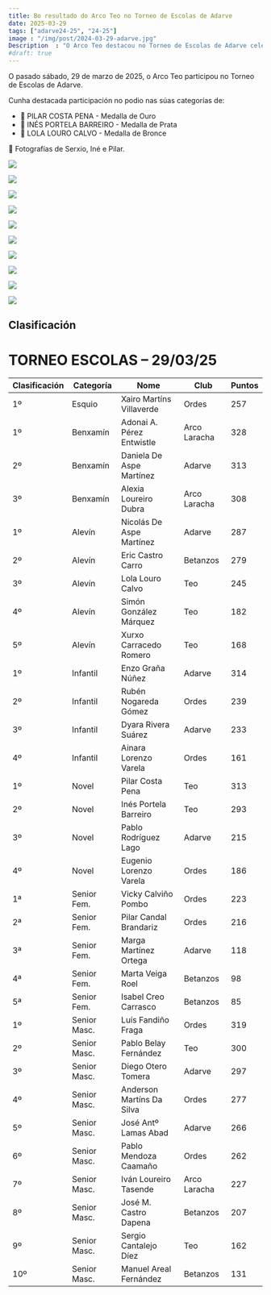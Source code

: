 ```yaml
---
title: Bo resultado do Arco Teo no Torneo de Escolas de Adarve
date: 2025-03-29
tags: ["adarve24-25", "24-25"]
image : "/img/post/2024-03-29-adarve.jpg"
Description  : "O Arco Teo destacou no Torneo de Escolas de Adarve celebrado o 29 de marzo de 2025, con medallas para Pilar Costa Pena (ouro), Inés Portela Barreiro (prata) e Lola Louro Calvo (bronce)."
#draft: true 
---
```

O pasado sábado, 29 de marzo de 2025, o Arco Teo participou no Torneo de Escolas de Adarve.

Cunha destacada participación no podio nas súas categorías de:

- 🥇 PILAR COSTA PENA - Medalla de Ouro
- 🥈 INÉS PORTELA BARREIRO - Medalla de Prata
- 🥉 LOLA LOURO CALVO - Medalla de Bronce

📸 Fotografías de Serxio, Iné e Pilar.


![](../2025-03-29-escola-adarve/01.jpg)


![](../2025-03-29-escola-adarve/02.jpg)

![](../2025-03-29-escola-adarve/03.jpg)

![](../2025-03-29-escola-adarve/04.jpg)

![](../2025-03-29-escola-adarve/05.jpg)

![](../2025-03-29-escola-adarve/06.jpg)

![](../2025-03-29-escola-adarve06_.jpg)

![](../2025-03-29-escola-adarve07.jpg)

![](../2025-03-29-escola-adarve07_.jpg)

![](../2025-03-29-escola-adarve08.jpg)


##  Clasificación
# TORNEO ESCOLAS – 29/03/25

| Clasificación | Categoría      | Nome                             | Club             | Puntos |
|---------------|----------------|----------------------------------|------------------|--------|
| 1º            | Esquio         | Xairo Martíns Villaverde         | Ordes            | 257    |
| 1º            | Benxamín       | Adonai A. Pérez Entwistle        | Arco Laracha     | 328    |
| 2º            | Benxamín       | Daniela De Aspe Martínez         | Adarve           | 313    |
| 3º            | Benxamín       | Alexia Loureiro Dubra            | Arco Laracha     | 308    |
| 1º            | Alevín         | Nicolás De Aspe Martínez         | Adarve           | 287    |
| 2º            | Alevín         | Eric Castro Carro                | Betanzos         | 279    |
| 3º            | Alevín         | Lola Louro Calvo                 | Teo              | 245    |
| 4º            | Alevín         | Simón González Márquez           | Teo              | 182    |
| 5º            | Alevín         | Xurxo Carracedo Romero           | Teo              | 168    |
| 1º            | Infantil       | Enzo Graña Núñez                 | Adarve           | 314    |
| 2º            | Infantil       | Rubén Nogareda Gómez             | Ordes            | 239    |
| 3º            | Infantil       | Dyara Rivera Suárez              | Adarve           | 233    |
| 4º            | Infantil       | Ainara Lorenzo Varela            | Ordes            | 161    |
| 1º            | Novel          | Pilar Costa Pena                 | Teo              | 313    |
| 2º            | Novel          | Inés Portela Barreiro            | Teo              | 293    |
| 3º            | Novel          | Pablo Rodríguez Lago             | Adarve           | 215    |
| 4º            | Novel          | Eugenio Lorenzo Varela           | Ordes            | 186    |
| 1ª            | Senior Fem.    | Vicky Calviño Pombo              | Ordes            | 223    |
| 2ª            | Senior Fem.    | Pilar Candal Brandariz           | Ordes            | 216    |
| 3ª            | Senior Fem.    | Marga Martínez Ortega            | Adarve           | 118    |
| 4ª            | Senior Fem.    | Marta Veiga Roel                 | Betanzos         | 98     |
| 5ª            | Senior Fem.    | Isabel Creo Carrasco             | Betanzos         | 85     |
| 1º            | Senior Masc.   | Luís Fandiño Fraga               | Ordes            | 319    |
| 2º            | Senior Masc.   | Pablo Belay Fernández            | Teo              | 300    |
| 3º            | Senior Masc.   | Diego Otero Tomera               | Adarve           | 297    |
| 4º            | Senior Masc.   | Anderson Martíns Da Silva        | Ordes            | 277    |
| 5º            | Senior Masc.   | José Antº Lamas Abad             | Adarve           | 266    |
| 6º            | Senior Masc.   | Pablo Mendoza Caamaño            | Ordes            | 262    |
| 7º            | Senior Masc.   | Iván Loureiro Tasende            | Arco Laracha     | 227    |
| 8º            | Senior Masc.   | José M. Castro Dapena            | Betanzos         | 207    |
| 9º            | Senior Masc.   | Sergio Cantalejo Díez            | Teo              | 162    |
| 10º           | Senior Masc.   | Manuel Areal Fernández           | Betanzos         | 131    |


<!-- 
![](../2025-03-29-escola-adarve09.jpeg)

![](../2025-03-29-escola-adarve10.jpeg)

![](../2025-03-29-escola-adarve11.jpeg)

![](../2025-03-29-escola-adarve11_.jpeg)

![](../2025-03-29-escola-adarve12.jpeg)

![](../2025-03-29-escola-adarve13.jpeg)

![](../2025-03-29-escola-adarve14.jpeg)

![](../2025-03-29-escola-adarve15.jpeg)

![](../2025-03-29-escola-adarve16.jpeg)


![](../2025-03-29-escola-adarve17.jpeg)

![](../2025-03-29-escola-adarve18.jpeg)

![](../2025-03-29-escola-adarve19.jpeg)

![](../2025-03-29-escola-adarve20.jpeg)
-->

